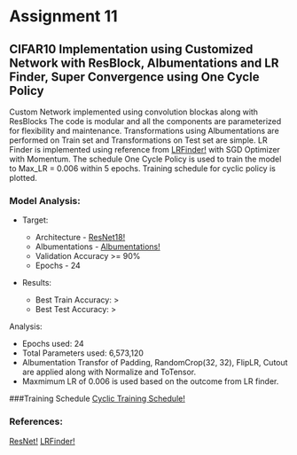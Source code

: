 # Assignment 11
## CIFAR10 Implementation using Customized Network with ResBlock, Albumentations and LR Finder, Super Convergence using One Cycle Policy

Custom Network implemented using convolution blockas along with ResBlocks The code is modular and all the components are parameterized for flexibility and maintenance. Transformations using Albumentations are performed on Train set and Transformations on Test set are simple. 
LR Finder is implemented using reference from [LRFinder!](https://github.com/davidtvs/pytorch-lr-finder) with SGD Optimizer with Momentum. 
The schedule One Cycle Policy is used to train the model to Max_LR = 0.006 within 5 epochs. Training schedule for cyclic policy is plotted. 

### Model Analysis: 
- Target: 
  - Architecture - [ResNet18!](https://arxiv.org/abs/1512.03385)
  - Albumentations - [Albumentations!](https://github.com/albumentations-team/albumentations)
  - Validation Accuracy >= 90%
  - Epochs - 24 

- Results:
  - Best Train Accuracy: > 
  - Best Test Accuracy: > 
 
Analysis:
  - Epochs used: 24
  - Total Parameters used: 6,573,120
  - Albumentation Transfor of Padding, RandomCrop(32, 32), FlipLR, Cutout are applied along with Normalize and ToTensor. 
  - Maxmimum LR of 0.006 is used based on the outcome from LR finder. 

###Training Schedule
[Cyclic Training Schedule!](https://github.com/kuangliu/pytorch-cifar)
  
### References:
[ResNet!](https://github.com/kuangliu/pytorch-cifar)
[LRFinder!](https://github.com/davidtvs/pytorch-lr-finder)
